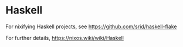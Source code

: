 
# Haskell

For nixifying Haskell projects, see https://github.com/srid/haskell-flake

For further details, https://nixos.wiki/wiki/Haskell